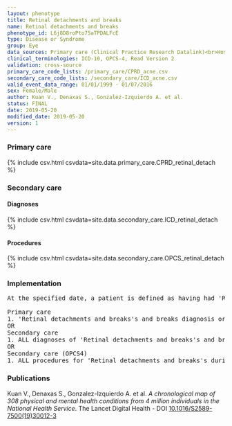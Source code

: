```yaml
---
layout: phenotype
title: Retinal detachments and breaks
name: Retinal detachments and breaks
phenotype_id: L6j8D8roPto75aTPDALFcE 
type: Disease or Syndrome
group: Eye
data_sources: Primary care (Clinical Practice Research Datalink)<br>Hospitalizations (Hospital Episode Statistics) 
clinical_terminologies: ICD-10, OPCS-4, Read Version 2 
validation: cross-source
primary_care_code_lists: /primary_care/CPRD_acne.csv
secondary_care_code_lists: /secondary_care/ICD_acne.csv
valid_event_data_range: 01/01/1999 - 01/07/2016
sex: Female/Male
author: Kuan V., Denaxas S., Gonzalez-Izquierdo A. et al.
status: FINAL
date: 2019-05-20
modified_date: 2019-05-20
version: 1
---
```

### Primary care 
{% include csv.html csvdata=site.data.primary_care.CPRD_retinal_detach %}
### Secondary care 
#### Diagnoses 
{% include csv.html csvdata=site.data.secondary_care.ICD_retinal_detach %}
#### Procedures 
{% include csv.html csvdata=site.data.secondary_care.OPCS_retinal_detach %}
### Implementation 
<pre>At the specified date, a patient is defined as having had 'Retinal detachments and breaks's and breaks IF they meet the criteria for any of the following on or before the specified date. The earliest date on which the individual meets any of the following criteria on or before the specified date is defined as the first event date:

Primary care
1. 'Retinal detachments and breaks's and breaks diagnosis or history of diagnosis during a consultation 
OR
Secondary care
1. ALL diagnoses of 'Retinal detachments and breaks's and breaks or history of diagnosis during a hospitalization
OR
Secondary care (OPCS4)
1. ALL procedures for 'Retinal detachments and breaks's during a hospitalization</pre> 
 
### Publications 
Kuan V., Denaxas S., Gonzalez-Izquierdo A. et al. _A chronological map of 308 physical and mental health conditions from 4 million individuals in the National Health Service_. The Lancet Digital Health - DOI <a href='https://www.thelancet.com/journals/landig/article/PIIS2589-7500(19)30012-3/fulltext'>10.1016/S2589-7500(19)30012-3</a>